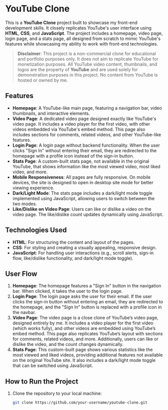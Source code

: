 # YouTube Clone

This is a **YouTube Clone** project built to showcase my front-end development skills. It closely replicates YouTube's user interface using **HTML**, **CSS**, and **JavaScript**. The project includes a homepage, video page, login page, and a stats page, all designed from scratch to mimic YouTube's features while showcasing my ability to work with front-end technologies.

> **Disclaimer**: This project is a non-commercial clone for educational and portfolio purposes only. It does not aim to replicate YouTube for monetization purposes. All YouTube video content, thumbnails, and logos are the property of **YouTube** and are used solely for demonstration purposes in this project. No content from YouTube is hosted or owned by me.

## Features

- **Homepage**: A YouTube-like main page, featuring a navigation bar, video thumbnails, and interactive elements.
- **Video Page**: A dedicated video page designed exactly like YouTube's video page. It includes a video player for the first video, with other videos embedded via YouTube's embed method. This page also includes sections for comments, related videos, and other YouTube-like features.
- **Login Page**: A login page without backend functionality. When the user clicks "Sign In" without entering their email, they are redirected to the homepage with a profile icon instead of the sign-in button.
- **Stats Page**: A custom-built stats page, not available in the original YouTube, that shows information like the most viewed video, most liked video, and more.
- **Mobile Responsiveness**: All pages are fully responsive. On mobile devices, the site is designed to open in desktop site mode for better viewing experience.
- **Dark/Light Mode**: The stats page includes a dark/light mode toggle implemented using JavaScript, allowing users to switch between the two modes.
- **Like/Dislike on Video Page**: Users can like or dislike a video on the video page. The like/dislike count updates dynamically using JavaScript.

## Technologies Used

- **HTML**: For structuring the content and layout of the pages.
- **CSS**: For styling and creating a visually appealing, responsive design.
- **JavaScript**: For handling user interactions (e.g., scroll alerts, sign-in flow, like/dislike functionality, and dark/light mode toggle).

## User Flow

1. **Homepage**: The homepage features a "Sign In" button in the navigation bar. When clicked, it takes the user to the login page.
2. **Login Page**: The login page asks the user for their email. If the user clicks the sign-in button without entering an email, they are redirected to the homepage, and the "Sign In" button is replaced with a profile icon in the navbar.
3. **Video Page**: The video page is a close clone of YouTube’s video page, designed entirely by me. It includes a video player for the first video (which works fully), and other videos are embedded using YouTube’s embed method. This page also replicates YouTube’s layout with sections for comments, related videos, and more. Additionally, users can like or dislike the video, and the count changes dynamically.
4. **Stats Page**: This custom-built page shows various statistics like the most viewed and liked videos, providing additional features not available on the original YouTube site. It also includes a dark/light mode toggle that can be switched using JavaScript.

## How to Run the Project

1. Clone the repository to your local machine:
   ```bash
   git clone https://github.com/your-username/youtube-clone.git
